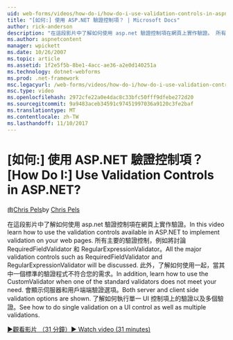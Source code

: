 ```yaml
---
uid: web-forms/videos/how-do-i/how-do-i-use-validation-controls-in-aspnet
title: "[如何:] 使用 ASP.NET 驗證控制項？ | Microsoft Docs"
author: rick-anderson
description: "在這段影片中了解如何使用 asp.net 驗證控制項在網頁上實作驗證。 所有主要的驗證控制這類..."
ms.author: aspnetcontent
manager: wpickett
ms.date: 10/26/2007
ms.topic: article
ms.assetid: 1f2e5f5b-8be1-4acc-ae36-a2e0d140251a
ms.technology: dotnet-webforms
ms.prod: .net-framework
msc.legacyurl: /web-forms/videos/how-do-i/how-do-i-use-validation-controls-in-aspnet
msc.type: video
ms.openlocfilehash: 2972cfe22a0e4dac8c33bfc50fff9dfebe272d20
ms.sourcegitcommit: 9a9483aceb34591c97451997036a9120c3fe2baf
ms.translationtype: MT
ms.contentlocale: zh-TW
ms.lasthandoff: 11/10/2017
---
```

<a name="how-do-i--use-validation-controls-in-aspnet"></a><span data-ttu-id="746e4-105">[如何:] 使用 ASP.NET 驗證控制項？</span><span class="sxs-lookup"><span data-stu-id="746e4-105">[How Do I:]  Use Validation Controls in ASP.NET?</span></span>
====================
<span data-ttu-id="746e4-106">由[Chris Pels](https://twitter.com/chrispels)</span><span class="sxs-lookup"><span data-stu-id="746e4-106">by [Chris Pels](https://twitter.com/chrispels)</span></span>

<span data-ttu-id="746e4-107">在這段影片中了解如何使用 asp.net 驗證控制項在網頁上實作驗證。</span><span class="sxs-lookup"><span data-stu-id="746e4-107">In this video learn how to use the validation controls available in ASP.NET to implement validation on your web pages.</span></span> <span data-ttu-id="746e4-108">所有主要的驗證控制，例如將討論 RequiredFieldValidator 和 RegularExpressionValidator。</span><span class="sxs-lookup"><span data-stu-id="746e4-108">All the major validation controls such as RequiredFieldValidator and RegularExpressionValidator will be discussed.</span></span> <span data-ttu-id="746e4-109">此外，了解如何使用一起，當其中一個標準的驗證程式不符合您的需求。</span><span class="sxs-lookup"><span data-stu-id="746e4-109">In addition, learn how to use the CustomValidator when one of the standard validators does not meet your need.</span></span> <span data-ttu-id="746e4-110">會顯示伺服器和用戶端端驗證選項。</span><span class="sxs-lookup"><span data-stu-id="746e4-110">Both server and client side validation options are shown.</span></span> <span data-ttu-id="746e4-111">了解如何執行單一 UI 控制項上的驗證以及多個驗證。</span><span class="sxs-lookup"><span data-stu-id="746e4-111">See how to do single validation on a UI control as well as multiple validations.</span></span>

[<span data-ttu-id="746e4-112">&#9654;觀看影片 （31 分鐘）</span><span class="sxs-lookup"><span data-stu-id="746e4-112">&#9654; Watch video (31 minutes)</span></span>](https://channel9.msdn.com/Blogs/ASP-NET-Site-Videos/how-do-i-use-validation-controls-in-aspnet)
